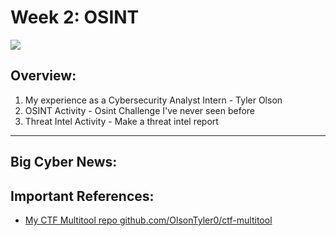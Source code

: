 # Week 2: OSINT

![](https://external-content.duckduckgo.com/iu/?u=https%3A%2F%2Finfinitysol.com%2Fwp-content%2Fuploads%2F2021%2F12%2F82057906_10206979702728071_5025372535324147712_n-1000x675.jpg&f=1&nofb=1&ipt=c9d3c0a2cd68ae1fa13217d2e1664fd357c5da4849e5b2bdcdfc45465600657b)

## Overview:
1. My experience as a Cybersecurity Analyst Intern - Tyler Olson
2. OSINT Activity - Osint Challenge I've never seen before
3. Threat Intel Activity - Make a threat intel report

---

## Big Cyber News:

## Important References:
- [My CTF Multitool repo github.com/OlsonTyler0/ctf-multitool](https://github.com/OlsonTyler0/ctf-multitool)
